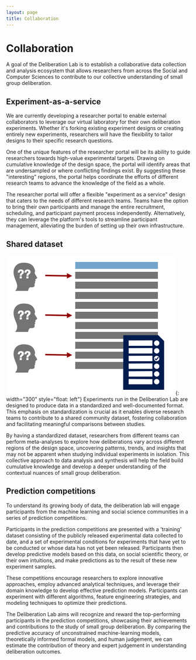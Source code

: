 ```yaml
---
layout: page
title: Collaboration
---
```


# Collaboration

A goal of the Deliberation Lab is to establish a collaborative data collection and analysis ecosystem that allows researchers from across the Social and Computer Sciences to contribute to our collective understanding of small group deliberation.

## Experiment-as-a-service

We are currently developing a researcher portal to enable external collaborators to leverage our virtual laboratory for their own deliberation experiments. Whether it's forking existing experiment designs or creating entirely new experiments, researchers will have the flexibility to tailor designs to their specific research questions.

One of the unique features of the researcher portal will be its ability to guide researchers towards high-value experimental targets. Drawing on cumulative knowledge of the design space, the portal will identify areas that are undersampled or where conflicting findings exist. By suggesting these "interesting" regions, the portal helps coordinate the efforts of different research teams to advance the knowledge of the field as a whole.

The researcher portal will offer a flexible "experiment as a service" design that caters to the needs of different research teams. Teams have the option to bring their own participants and manage the entire recruitment, scheduling, and participant payment process independently. Alternatively, they can leverage the platform's tools to streamline participant management, alleviating the burden of setting up their own infrastructure.

## Shared dataset

![Listening](/assets/img/shared_dataset.png){: width="300" style="float: left"}
Experiments run in the Deliberation Lab are designed to produce data in a standardized and well-documented format. This emphasis on standardization is crucial as it enables diverse research teams to contribute to a shared community dataset, fostering collaboration and facilitating meaningful comparisons between studies.

By having a standardized dataset, researchers from different teams can perform meta-analyses to explore how deliberations vary across different regions of the design space, uncovering patterns, trends, and insights that may not be apparent when studying individual experiments in isolation. This collective approach to data analysis and synthesis will help the field build cumulative knowledge and develop a deeper understanding of the contextual nuances of small group deliberation.

## Prediction competitions

To understand its growing body of data, the deliberation lab will engage participants from the machine learning and social science communities in a series of prediction competitions.

Participants in the prediction competitions are presented with a 'training' dataset consisting of the publicly released experimental data collected to date, and a set of experimental conditions for experiments that have yet to be conducted or whose data has not yet been released.
Participants then develop predictive models based on this data, on social scientific theory, or their own intuitions, and make predictions as to the result of these new experiment samples.

These competitions encourage researchers to explore innovative approaches, employ advanced analytical techniques, and leverage their domain knowledge to develop effective prediction models. Participants can experiment with different algorithms, feature engineering strategies, and modeling techniques to optimize their predictions.

The Deliberation Lab aims will recognize and reward the top-performing participants in the prediction competitions, showcasing their achievements and contributions to the study of small group deliberation. By comparing the predictive accuracy of unconstrained machine-learning models, theoretically informed formal models, and human judgement, we can estimate the contribution of theory and expert judgement in understanding deliberation outcomes.
